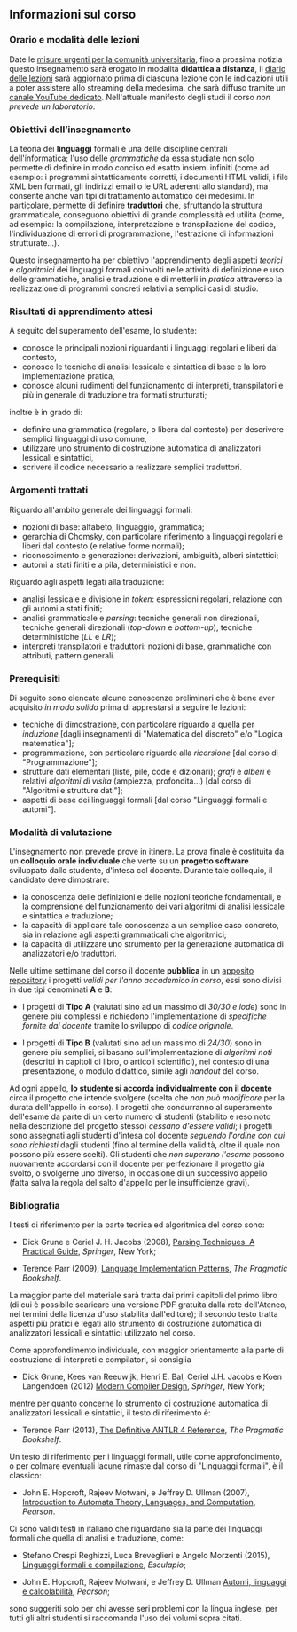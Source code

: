 ## Informazioni sul corso

### Orario e modalità delle lezioni

Date le [misure urgenti per la comunità
universitaria](https://www.unimi.it/it/coronavirus-misure-urgenti-la-comunita-universitaria),
fino a prossima notizia questo insegnamento sarà erogato in modalità **didattica
a distanza**, il [diario delle lezioni](/diario) sarà aggiornato prima di
ciascuna lezione con le indicazioni utili a poter assistere allo streaming della
medesima, che sarà diffuso tramite un [canale YouTube
dedicato](http://bit.ly/3cB9snQ). Nell'attuale manifesto degli studi il corso
*non prevede un laboratorio*.


### Obiettivi dell’insegnamento

La teoria dei **linguaggi** formali è una delle discipline centrali
dell'informatica; l'uso delle *grammatiche* da essa studiate non solo permette
di definire in modo conciso ed esatto insiemi infiniti (come ad esempio: i
programmi sintatticamente corretti, i documenti HTML validi, i file XML ben
formati, gli indirizzi email o le URL aderenti allo standard), ma consente anche
vari tipi di trattamento automatico dei medesimi. In particolare, permette di
definire **traduttori** che, sfruttando la struttura grammaticale, conseguono
obiettivi di grande complessità ed utilità (come, ad esempio: la compilazione,
interpretazione e transpilazione del codice, l'individuazione di errori di
programmazione, l'estrazione di informazioni strutturate…).

Questo insegnamento ha per obiettivo l'apprendimento degli aspetti *teorici* e
*algoritmici* dei linguaggi formali coinvolti nelle attività di definizione e
uso delle grammatiche, analisi e traduzione e di metterli in *pratica*
attraverso la realizzazione di programmi concreti relativi a semplici casi di
studio.

### Risultati di apprendimento attesi

A seguito del superamento dell'esame, lo studente:

* conosce le principali nozioni riguardanti i linguaggi regolari e liberi dal
  contesto,
* conosce le tecniche di analisi lessicale e sintattica di base e la loro
  implementazione pratica,
* conosce alcuni rudimenti del funzionamento di interpreti, transpilatori e più
  in generale di traduzione tra formati strutturati;

inoltre è in grado di:

* definire una grammatica (regolare, o libera dal contesto) per descrivere
  semplici linguaggi di uso comune,
* utilizzare uno strumento di costruzione automatica di analizzatori lessicali e
  sintattici,
* scrivere il codice necessario a realizzare semplici traduttori.

### Argomenti trattati

Riguardo all'ambito generale dei linguaggi formali:

* nozioni di base: alfabeto, linguaggio, grammatica;
* gerarchia di Chomsky, con particolare riferimento a linguaggi regolari e
  liberi dal contesto (e relative forme normali);
* riconoscimento e generazione: derivazioni, ambiguità, alberi sintattici;
* automi a stati finiti e a pila, deterministici e non.

Riguardo agli aspetti legati alla traduzione:

* analisi lessicale e divisione in *token*: espressioni regolari, relazione con
  gli automi a stati finiti;
* analisi grammaticale e *parsing*: tecniche generali non direzionali, tecniche
  generali direzionali (*top-down* e *bottom-up*), tecniche deterministiche
  (*LL* e *LR*);
* interpreti transpilatori e traduttori: nozioni di base, grammatiche con
  attributi, pattern generali.

### Prerequisiti

Di seguito sono elencate alcune conoscenze preliminari che è bene aver acquisito
*in modo solido* prima di apprestarsi a seguire le lezioni:

* tecniche di dimostrazione, con particolare riguardo a quella per *induzione*
  [dagli insegnamenti di "Matematica del discreto" e/o "Logica matematica"];
* programmazione, con particolare riguardo alla *ricorsione* [dal corso di
  "Programmazione"];
* strutture dati elementari (liste, pile, code e dizionari); *grafi* e *alberi*
  e relativi *algoritmi di visita* (ampiezza, profondità…) [dal corso di
  "Algoritmi e strutture dati"];
* aspetti di base dei linguaggi formali [dal corso "Linguaggi formali e
  automi"].

### Modalità di valutazione

L'insegnamento non prevede prove in itinere. La prova finale è costituita da un
**colloquio orale individuale** che verte su un **progetto software** sviluppato
dallo studente, d'intesa col docente. Durante tale colloquio, il candidato deve
dimostrare:

* la conoscenza delle definizioni e delle nozioni teoriche fondamentali, e la
  comprensione del funzionamento dei vari algoritmi di analisi lessicale e
  sintattica e traduzione;
* la capacità di applicare tale conoscenza a un semplice caso concreto, sia in
  relazione agli aspetti grammaticali che algoritmici;
* la capacità di utilizzare uno strumento per la generazione automatica di
  analizzatori e/o traduttori.

Nelle ultime settimane del corso il docente **pubblica** in un [apposito
repository](https://github.com/let-unimi/progetti) i progetti *validi per l'anno
accademico in corso*, essi sono divisi in due tipi denominati **A** e **B**:

* I progetti di **Tipo A** (valutati sino ad un massimo di *30/30 e lode*) sono
  in genere più complessi e richiedono l'implementazione di *specifiche fornite
  dal docente* tramite lo sviluppo di *codice originale*.

* I progetti di **Tipo B** (valutati sino ad un massimo di *24/30*) sono in
  genere più semplici, si basano sull'implementazione di *algoritmi noti*
  (descritti in capitoli di libro, o articoli scientifici), nel contesto di una
  presentazione, o modulo didattico, simile agli *handout* del corso.

Ad ogni appello, **lo studente si accorda individualmente con il docente** circa
il progetto che intende svolgere (scelta che *non può modificare* per la durata
dell'appello in corso). I progetti che condurranno al superamento dell'esame da
parte di un certo numero di studenti (stabilito e reso noto nella descrizione
del progetto stesso) *cessano d'essere validi*; i progetti sono assegnati agli
studenti d'intesa col docente *seguendo l'ordine con cui sono richiesti* dagli
studenti (fino al termine della validità, oltre il quale non possono più essere
scelti). Gli studenti che *non superano l'esame* possono nuovamente accordarsi
con il docente per perfezionare il progetto già svolto, o svolgerne uno diverso,
in occasione di un successivo appello (fatta salva la regola del salto d'appello
per le insufficienze gravi).


### Bibliografia

I testi di riferimento per la parte teorica ed algoritmica del corso sono:

* Dick Grune e Ceriel J. H. Jacobs (2008),
  [Parsing Techniques. A Practical Guide](https://doi.org/10.1007/978-0-387-68954-8), *Springer*, New York;

* Terence Parr (2009),
  [Language Implementation Patterns](https://pragprog.com/book/tpdsl/language-implementation-patterns), *The Pragmatic Bookshelf*.

La maggior parte del materiale sarà tratta dai primi capitoli del primo libro
(di cui è possibile scaricare una versione PDF gratuita dalla rete dell'Ateneo,
nei termini della licenza d'uso stabilita dall'editore); il secondo testo tratta
aspetti più pratici e legati allo strumento di costruzione automatica di
analizzatori lessicali e sintattici utilizzato nel corso.

Come approfondimento individuale, con maggior orientamento alla parte di
costruzione di interpreti e compilatori, si consiglia

* Dick Grune, Kees van Reeuwijk, Henri E. Bal, Ceriel J.H. Jacobs e Koen Langendoen (2012)
  [Modern Compiler Design](https://doi.org/10.1007/978-1-4614-4699-6), *Springer*, New York;

mentre per quanto concerne lo strumento di costruzione automatica di
analizzatori lessicali e sintattici, il testo di riferimento è:

* Terence Parr (2013),
  [The Definitive ANTLR 4 Reference](https://pragprog.com/book/tpantlr2/the-definitive-antlr-4-reference), *The Pragmatic Bookshelf*.

Un testo di riferimento per i linguaggi formali, utile come approfondimento, o
per colmare eventuali lacune rimaste dal corso di "Linguaggi formali", è il
classico:

* John E. Hopcroft, Rajeev Motwani, e Jeffrey D. Ullman (2007),
  [Introduction to Automata Theory, Languages, and Computation](https://www.pearson.com/us/higher-education/program/Hopcroft-Introduction-to-Automata-Theory-Languages-and-Computation-3rd-Edition/PGM64331.html), *Pearson*.

Ci sono validi testi in italiano che riguardano sia la parte dei linguaggi
formali che quella di analisi e traduzione, come:

* Stefano Crespi Reghizzi, Luca Breveglieri e Angelo Morzenti (2015), [Linguaggi formali e compilazione](https://www.editrice-esculapio.com/s-crespi-reghizzi-l-breveglieri-a-morzenti-linguaggi-formali-e-compilazione/), *Esculapio*;

* John E. Hopcroft, Rajeev Motwani,  e Jeffrey D. Ullman [Automi, linguaggi e calcolabilità](https://www.pearson.it/opera/pearson/0-6576-automi_linguaggi_e_calcolabilita), *Pearson*;

sono suggeriti solo per chi avesse seri problemi con la lingua inglese, per
tutti gli altri studenti si raccomanda l'uso dei volumi sopra citati.
